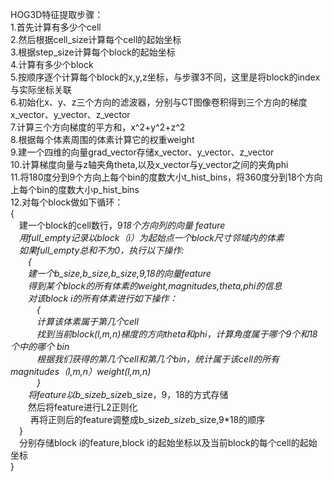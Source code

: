 HOG3D特征提取步骤：<br>
1.首先计算有多少个cell<br>
2.然后根据cell_size计算每个cell的起始坐标<br>
3.根据step_size计算每个block的起始坐标<br>
4.计算有多少个block<br>
5.按顺序逐个计算每个block的x,y,z坐标，与步骤3不同，这里是将block的index与实际坐标关联<br>
6.初始化x、y、z三个方向的滤波器，分别与CT图像卷积得到三个方向的梯度x_vector、y_vector、z_vector<br>
7.计算三个方向梯度的平方和，x^2+y^2+z^2<br>
8.根据每个体素周围的体素计算它的权重weight<br>
9.建一个四维的向量grad_vector存储x_vector、y_vector、z_vector<br>
10.计算梯度向量与z轴夹角theta,以及x_vector与y_vector之间的夹角phi<br>
11.将180度分到9个方向上每个bin的度数大小t_hist_bins，将360度分到18个方向上每个bin的度数大小p_hist_bins<br>
12.对每个block做如下循环：<br>
{<br>
   &emsp;建一个block的cell数行，9*18个方向列的向量 feature<br>
   &emsp;用full_empty记录以block（i）为起始点一个block尺寸邻域内的体素<br>
   &emsp;如果full_empty总和不为0，执行以下操作:<br>
   &emsp;&emsp;{<br>
      &emsp;&emsp;建一个b_size,b_size,b_size,9,18的向量feature<br>
      &emsp;&emsp;得到某个block的所有体素的weight,magnitudes,theta,phi的信息<br>
      &emsp;&emsp;对该block i的所有体素进行如下操作：<br>
        &emsp;&emsp;&emsp;{<br>
        &emsp;&emsp;&emsp;计算该体素属于第几个cell<br>
        &emsp;&emsp;&emsp;找到当前block(l,m,n)梯度的方向theta和phi，计算角度属于哪个9个和18个中的哪个 bin<br>
        &emsp;&emsp;&emsp;根据我们获得的第几个cell和第几个bin，统计属于该cell的所有magnitudes（l,m,n）*weight(l,m,n)<br>
        &emsp;&emsp;&emsp;}<br>
      &emsp;&emsp;将feature以b_size*b_size*b_size，9，18的方式存储<br>
      &emsp;&emsp;然后将feature进行L2正则化<br>
     &emsp;&emsp; 再将正则后的feature调整成b_size*b_size*b_size,9*18的顺序<br>
   &emsp;}<br>
   &emsp;分别存储block i的feature,block i的起始坐标以及当前block的每个cell的起始坐标<br>
}<br>
